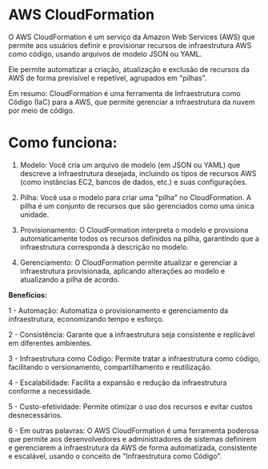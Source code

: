 # AWS CloudFormation

O AWS CloudFormation é um serviço da Amazon Web Services (AWS) que permite aos usuários definir e provisionar recursos de infraestrutura AWS como código, usando arquivos de modelo JSON ou YAML. 

Ele permite automatizar a criação, atualização e exclusão de recursos da AWS de forma previsível e repetível, agrupados em "pilhas". 

Em resumo: CloudFormation é uma ferramenta de Infraestrutura como Código (IaC) para a AWS, que permite gerenciar a infraestrutura da nuvem por meio de código. 

<h1>Como funciona:</h1>

1. Modelo:
Você cria um arquivo de modelo (em JSON ou YAML) que descreve a infraestrutura desejada, incluindo os tipos de recursos AWS (como instâncias EC2, bancos de dados, etc.) e suas configurações. 

2. Pilha:
Você usa o modelo para criar uma "pilha" no CloudFormation. A pilha é um conjunto de recursos que são gerenciados como uma única unidade. 

3. Provisionamento:
O CloudFormation interpreta o modelo e provisiona automaticamente todos os recursos definidos na pilha, garantindo que a infraestrutura corresponda à descrição no modelo. 

4. Gerenciamento:
O CloudFormation permite atualizar e gerenciar a infraestrutura provisionada, aplicando alterações ao modelo e atualizando a pilha de acordo. 

<b>Benefícios:</b>

1 - Automação: Automatiza o provisionamento e gerenciamento da infraestrutura, economizando tempo e esforço.

2 - Consistência: Garante que a infraestrutura seja consistente e replicável em diferentes ambientes. 

3 - Infraestrutura como Código: Permite tratar a infraestrutura como código, facilitando o versionamento, compartilhamento e reutilização. 

4 - Escalabilidade: Facilita a expansão e redução da infraestrutura conforme a necessidade. 

5 - Custo-efetividade: Permite otimizar o uso dos recursos e evitar custos desnecessários. 

6 - Em outras palavras: O AWS CloudFormation é uma ferramenta poderosa que permite aos desenvolvedores e administradores de sistemas definirem e gerenciarem a infraestrutura da AWS de forma automatizada, consistente e escalável, usando o conceito de "Infraestrutura como Código". 
